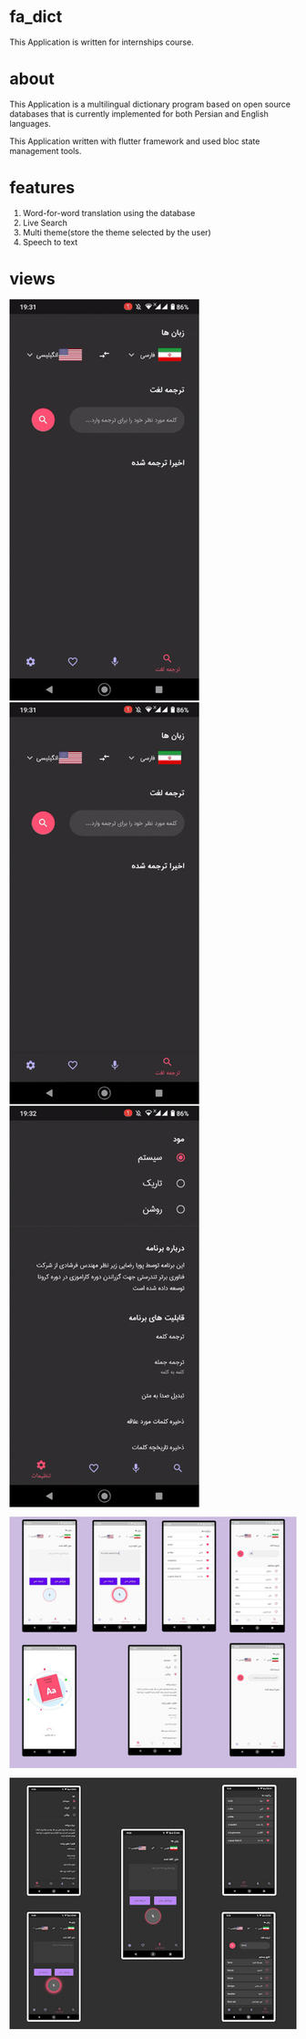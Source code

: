 # fa_dict

This Application is written for internships course.

# about

This Application is a multilingual dictionary program based on open source databases that is currently implemented for both Persian and English languages.

This Application written with flutter framework and used bloc state management tools.

# features

1. Word-for-word translation using the database
2. Live Search
3. Multi theme(store the theme selected by the user)
4. Speech to text

# views


<p float="left">
  <img src="images/voice.gif" width="333" />
  <img src="images/live.gif" width="333" /> 
  <img src="images/theme.gif" width="333" />
</p>

![](images/light.jpg)


![](images/dark.jpg)

